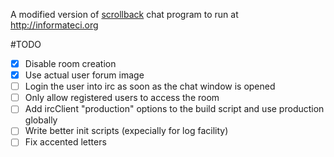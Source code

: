 A modified version of [scrollback](https://github.com/scrollback/scrollback)
chat program to run at http://informateci.org

#TODO
- [x] Disable room creation
- [x] Use actual user forum image
- [ ] Login the user into irc as soon as the chat window is opened
- [ ] Only allow registered users to access the room
- [ ] Add ircClient "production" options to the build script and use production globally
- [ ] Write better init scripts (expecially for log facility)
- [ ] Fix accented letters
